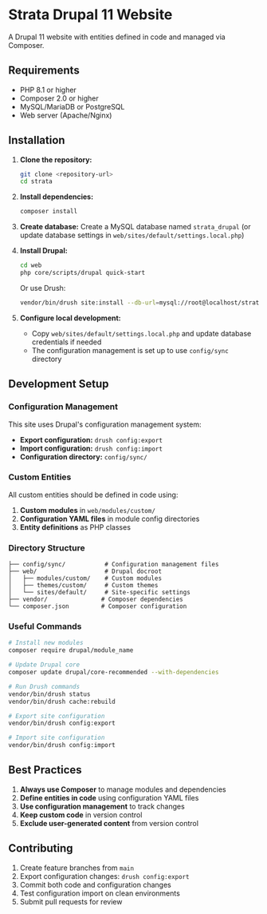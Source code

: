 # Strata Drupal 11 Website

A Drupal 11 website with entities defined in code and managed via Composer.

## Requirements

- PHP 8.1 or higher
- Composer 2.0 or higher
- MySQL/MariaDB or PostgreSQL
- Web server (Apache/Nginx)

## Installation

1. **Clone the repository:**
   ```bash
   git clone <repository-url>
   cd strata
   ```

2. **Install dependencies:**
   ```bash
   composer install
   ```

3. **Create database:**
   Create a MySQL database named `strata_drupal` (or update database settings in `web/sites/default/settings.local.php`)

4. **Install Drupal:**
   ```bash
   cd web
   php core/scripts/drupal quick-start
   ```
   
   Or use Drush:
   ```bash
   vendor/bin/drush site:install --db-url=mysql://root@localhost/strata_drupal
   ```

5. **Configure local development:**
   - Copy `web/sites/default/settings.local.php` and update database credentials if needed
   - The configuration management is set up to use `config/sync` directory

## Development Setup

### Configuration Management

This site uses Drupal's configuration management system:

- **Export configuration:** `drush config:export`
- **Import configuration:** `drush config:import`
- **Configuration directory:** `config/sync/`

### Custom Entities

All custom entities should be defined in code using:

1. **Custom modules** in `web/modules/custom/`
2. **Configuration YAML files** in module config directories
3. **Entity definitions** as PHP classes

### Directory Structure

```
├── config/sync/           # Configuration management files
├── web/                   # Drupal docroot
│   ├── modules/custom/    # Custom modules
│   ├── themes/custom/     # Custom themes
│   └── sites/default/     # Site-specific settings
├── vendor/               # Composer dependencies
└── composer.json         # Composer configuration
```

### Useful Commands

```bash
# Install new modules
composer require drupal/module_name

# Update Drupal core
composer update drupal/core-recommended --with-dependencies

# Run Drush commands
vendor/bin/drush status
vendor/bin/drush cache:rebuild

# Export site configuration
vendor/bin/drush config:export

# Import site configuration  
vendor/bin/drush config:import
```

## Best Practices

1. **Always use Composer** to manage modules and dependencies
2. **Define entities in code** using configuration YAML files
3. **Use configuration management** to track changes
4. **Keep custom code** in version control
5. **Exclude user-generated content** from version control

## Contributing

1. Create feature branches from `main`
2. Export configuration changes: `drush config:export`
3. Commit both code and configuration changes
4. Test configuration import on clean environments
5. Submit pull requests for review